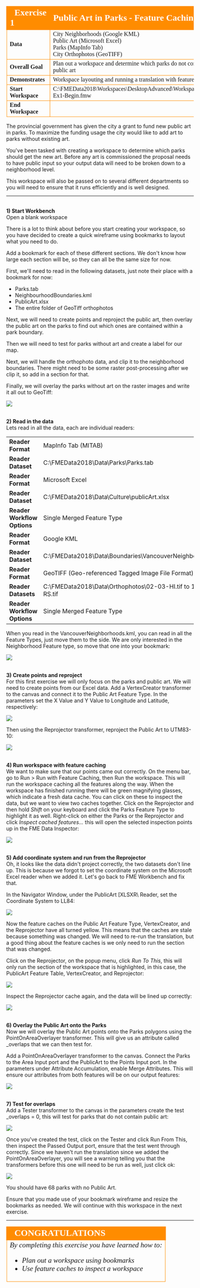 <!--Exercise Section-->


<table style="border-spacing: 0px;border-collapse: collapse;font-family:serif">
<tr>
<td style="vertical-align:middle;background-color:darkorange;border: 2px solid darkorange">
<i class="fa fa-cogs fa-lg fa-pull-left fa-fw" style="color:white;padding-right: 12px;vertical-align:text-top"></i>
<span style="color:white;font-size:x-large;font-weight: bold">Exercise 1</span>
</td>
<!--AKA What Does the Log Say?-->
<td style="border: 2px solid darkorange;background-color:darkorange;color:white">
<span style="color:white;font-size:x-large;font-weight: bold">Public Art in Parks - Feature Caching</span>
</td>
</tr>

<tr>
<td style="border: 1px solid darkorange; font-weight: bold">Data</td>
<td style="border: 1px solid darkorange">City Neighborhoods (Google KML)<br>Public Art (Microsoft Excel)<br>
Parks (MapInfo Tab)<br>
City Orthophotos (GeoTIFF)</td>
</tr>

<tr>
<td style="border: 1px solid darkorange; font-weight: bold">Overall Goal</td>
<td style="border: 1px solid darkorange">Plan out a workspace and determine which parks do not contain public art</td>
</tr>

<tr>
<td style="border: 1px solid darkorange; font-weight: bold">Demonstrates</td>
<td style="border: 1px solid darkorange">Workspace layouting and running a translation with feature caches</td>
</tr>

<tr>
<td style="border: 1px solid darkorange; font-weight: bold">Start Workspace</td>
<td style="border: 1px solid darkorange">C:\FMEData2018\Workspaces\DesktopAdvanced\WorkspaceDesign-Ex1-Begin.fmw</td>
</tr>

<tr>
<td style="border: 1px solid darkorange; font-weight: bold">End Workspace</td>
<td style="border: 1px solid darkorange"C:\FMEData2018\Workspaces\DesktopAdvanced\WorkspaceDesign-Ex1-Complete.fmw</td>
</tr>

</table>

The provincial government has given the city a grant to fund new public art in parks. To maximize the funding usage the city would like to add art to parks without existing art. 

You've been tasked with creating a workspace to determine which parks should get the new art. Before any art is commissioned the proposal needs to have public input so your output data will need to be broken down to a neighborhood level. 

This workspace will also be passed on to several different departments so you will need to ensure that it runs efficiently and is well designed. 

---
<br>**1) Start Workbench**
<br>Open a blank workspace 

There is a lot to think about before you start creating your workspace, so you have decided to create a quick wireframe using bookmarks to layout what you need to do.

Add a bookmark for each of these different sections. We don't know how large each section will be, so they can all be the same size for now. 

First, we'll need to read in the following datasets, just note their place with a bookmark for now:
- Parks.tab
- NeighbourhoodBoundaries.kml
- PublicArt.xlsx
- The entire folder of GeoTiff orthophotos

Next, we will need to create points and reproject the public art, then overlay the public art on the parks to find out which ones are contained within a park boundary. 

Then we will need to test for parks without art and create a label for our map. 

Next, we will handle the orthophoto data, and clip it to the neighborhood boundaries. There might need to be some raster post-processing after we clip it, so add in a section for that. 

Finally, we will overlay the parks without art on the raster images and write it all out to GeoTiff: 

![](./Images/Img2.250.Ex1.WorkspaceWireframe.png)

<br>**2) Read in the data**
<br>Lets read in all the data, each are individual readers:

<table style="border: 0px">

<tr>
<td style="font-weight: bold">Reader Format</td>
<td style="">MapInfo Tab (MITAB)</td>
</tr>

<tr>
<td style="font-weight: bold">Reader Dataset</td>
<td style="">C:\FMEData2018\Data\Parks\Parks.tab</td>
</tr>

<tr>
<td style="font-weight: bold">Reader Format</td>
<td style="">Microsoft Excel </td>
</tr>

<tr>
<td style="font-weight: bold">Reader Dataset</td>
<td style="">C:\FMEData2018\Data\Culture\publicArt.xlsx</td>
</tr>

<tr>
<td style="font-weight: bold">Reader Workflow Options</td>
<td style="">Single Merged Feature Type</td>
</tr>

<tr>
<td style="font-weight: bold">Reader Format</td>
<td style="">Google KML </td>
</tr>

<tr>
<td style="font-weight: bold">Reader Dataset</td>
<td style="">C:\FMEData2018\Data\Boundaries\VancouverNeighborhoods.kml</td>
</tr>

<tr>
<td style="font-weight: bold">Reader Format</td>
<td style="">GeoTIFF (Geo-referenced Tagged Image File Format) </td>
</tr>

<tr>
<td style="font-weight: bold">Reader Datasets</td>
<td style="">C:\FMEData2018\Data\Orthophotos\02-03-HI.tif to 14-15-RS.tif</td>
</tr>

<tr>
<td style="font-weight: bold">Reader Workflow Options</td>
<td style="">Single Merged Feature Type</td>
</tr>

</table>

When you read in the VancouverNeighborhoods.kml, you can read in all the Feature Types, just move them to the side. We are only interested in the Neighborhood Feature type, so move that one into your bookmark: 

![](./Images/Img2.251.Ex1.ReadInAllData.png)

<br>**3) Create points and reproject**
<br>For this first exercise we will only focus on the parks and public art. We will need to create points from our Excel data. Add a VertexCreator transformer to the canvas and connect it to the Public Art Feature Type. In the parameters set the X Value and Y Value to Longitude and Latitude, respectively: 

![](./Images/Img2.252.Ex1.VertexCreatorParameters.png)

Then using the Reprojector transformer, reproject the Public Art to UTM83-10:

![](./Images/Img2.254.Ex1.ReprojectorParameters.png)

<br>**4) Run workspace with feature caching**
<br>We want to make sure that our points came out correctly. On the menu bar, go to Run > Run with Feature Caching, then Run the workspace. This will run the workspace caching all the features along the way. When the workspace has finished running there will be green magnifying glasses, which indicate a fresh data cache. You can click on these to inspect the data, but we want to view two caches together. Click on the Reprojector and then hold _Shift_ on your keyboard and click the Parks Feature Type to highlight it as well. Right-click on either the Parks or the Reprojector and click *Inspect cached features...* this will open the selected inspection points up in the FME Data Inspector:

![](./Images/Img2.256.Ex1.SelectBothInspectFeatureCaches.png)

<br>**5) Add coordinate system and run from the Reprojector**
<br>
Oh, it looks like the data didn't project correctly, the two datasets don't line up. This is because we forgot to set the coordinate system on the Microsoft Excel reader when we added it. Let's go back to FME Workbench and fix that. 

In the Navigator Window, under the PublicArt &#91;XLSXR&#92; Reader, set the Coordinate System to LL84:

![](./Images/Img2.256.Ex1.SetCoordSystemPublicArt.png)

Now the feature caches on the Public Art Feature Type, VertexCreator, and the Reprojector have all turned yellow. This means that the caches are stale because something was changed. We will need to re-run the translation, but a good thing about the feature caches is we only need to run the section that was changed.

Click on the Reprojector, on the popup menu, click *Run To This*, this will only run the section of the workspace that is highlighted, in this case, the PublicArt Feature Table, VertexCreator, and Reprojector:

![](./Images/Img2.257.Ex1.RunToThisReprojector.png)

Inspect the Reprojector cache again, and the data will be lined up correctly:

![](./Images/Img2.258.Ex1.InspectCorrectData.png)

<br>**6) Overlay the Public Art onto the Parks**
<br>Now we will overlay the Public Art points onto the Parks polygons using the PointOnAreaOverlayer transformer. This will give us an attribute called _overlaps that we can then test for. 

Add a PointOnAreaOverlayer transformer to the canvas. Connect the Parks to the Area Input port and the PublicArt to the Points Input port. In the parameters under Attribute Accumulation, enable Merge Attributes. This will ensure our attributes from both features will be on our output features:

![](./Images/Img2.259.Ex1.PointOnAreaOverlayerParameter.png)

<br>**7) Test for overlaps**
<br>Add a Tester transformer to the canvas in the parameters create the test _overlaps = 0, this will test for parks that do not contain public art:

![](./Images/Img2.260.Ex1.TesterOverlaps.png)

Once you've created the test, click on the Tester and click Run From This, then inspect the Passed Output port, ensure that the test went through correctly. Since we haven't run the translation since we added the PointOnAreaOverlayer, you will see a warning telling you that the transformers before this one will need to be run as well, just click ok:

![](./Images/Img2.261.Ex1.StaleCacheWarningDialog.png)

You should have 68 parks with no Public Art. 

Ensure that you made use of your bookmark wireframe and resize the bookmarks as needed. We will continue with this workspace in the next exercise. 

---

<!--Exercise Congratulations Section--> 

<table style="border-spacing: 0px">
<tr>
<td style="vertical-align:middle;background-color:darkorange;border: 2px solid darkorange">
<i class="fa fa-thumbs-o-up fa-lg fa-pull-left fa-fw" style="color:white;padding-right: 12px;vertical-align:text-top"></i>
<span style="color:white;font-size:x-large;font-weight: bold;font-family:serif">CONGRATULATIONS</span>
</td>
</tr>

<tr>
<td style="border: 1px solid darkorange">
<span style="font-family:serif; font-style:italic; font-size:larger">
By completing this exercise you have learned how to:
<ul><li>Plan out a workspace using bookmarks</li>
<li>Use feature caches to inspect a workspace</li></ul>
</span>
</td>
</tr>
</table>

